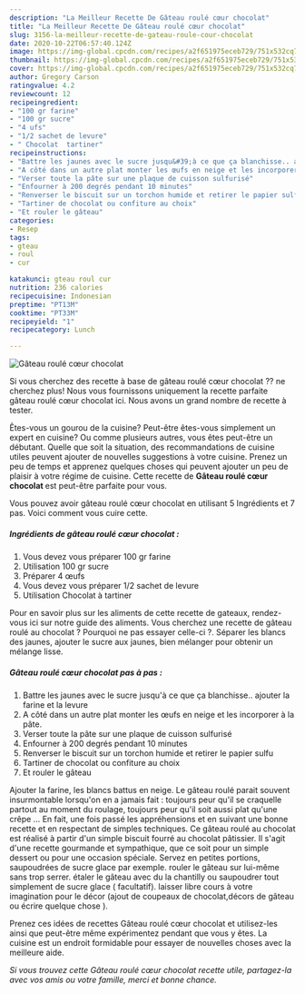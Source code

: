 ```yaml
---
description: "La Meilleur Recette De Gâteau roulé cœur chocolat"
title: "La Meilleur Recette De Gâteau roulé cœur chocolat"
slug: 3156-la-meilleur-recette-de-gateau-roule-cour-chocolat
date: 2020-10-22T06:57:40.124Z
image: https://img-global.cpcdn.com/recipes/a2f651975eceb729/751x532cq70/gateau-roule-coeur-chocolat-photo-principale-de-la-recette.jpg
thumbnail: https://img-global.cpcdn.com/recipes/a2f651975eceb729/751x532cq70/gateau-roule-coeur-chocolat-photo-principale-de-la-recette.jpg
cover: https://img-global.cpcdn.com/recipes/a2f651975eceb729/751x532cq70/gateau-roule-coeur-chocolat-photo-principale-de-la-recette.jpg
author: Gregory Carson
ratingvalue: 4.2
reviewcount: 12
recipeingredient:
- "100 gr farine"
- "100 gr sucre"
- "4 ufs"
- "1/2 sachet de levure"
- " Chocolat  tartiner"
recipeinstructions:
- "Battre les jaunes avec le sucre jusqu&#39;à ce que ça blanchisse.. ajouter la farine et la levure"
- "A côté dans un autre plat monter les œufs en neige et les incorporer à la pâte."
- "Verser toute la pâte sur une plaque de cuisson sulfurisé"
- "Enfourner à 200 degrés pendant 10 minutes"
- "Renverser le biscuit sur un torchon humide et retirer le papier sulfu"
- "Tartiner de chocolat ou confiture au choix"
- "Et rouler le gâteau"
categories:
- Resep
tags:
- gteau
- roul
- cur

katakunci: gteau roul cur 
nutrition: 236 calories
recipecuisine: Indonesian
preptime: "PT13M"
cooktime: "PT33M"
recipeyield: "1"
recipecategory: Lunch

---
```



![Gâteau roulé cœur chocolat](https://img-global.cpcdn.com/recipes/a2f651975eceb729/751x532cq70/gateau-roule-coeur-chocolat-photo-principale-de-la-recette.jpg)

Si vous cherchez des recette à base de gâteau roulé cœur chocolat ?? ne cherchez plus! Nous vous fournissons uniquement la recette parfaite gâteau roulé cœur chocolat ici. Nous avons un grand nombre de recette à tester.

Êtes-vous un gourou de la cuisine? Peut-être êtes-vous simplement un expert en cuisine? Ou comme plusieurs autres, vous êtes peut-être un débutant. Quelle que soit la situation, des recommandations de cuisine utiles peuvent ajouter de nouvelles suggestions à votre cuisine. Prenez un peu de temps et apprenez quelques choses qui peuvent ajouter un peu de plaisir à votre régime de cuisine. Cette recette de <strong> Gâteau roulé cœur chocolat </strong> est peut-être parfaite pour vous.

<!--inarticleads1-->

Vous pouvez avoir gâteau roulé cœur chocolat en utilisant 5 Ingrédients et 7 pas. Voici comment vous cuire cette.

##### Ingrédients de gâteau roulé cœur chocolat :

1. Vous devez vous préparer 100 gr farine
1. Utilisation 100 gr sucre
1. Préparer 4 œufs
1. Vous devez vous préparer 1/2 sachet de levure
1. Utilisation  Chocolat à tartiner


Pour en savoir plus sur les aliments de cette recette de gateaux, rendez-vous ici sur notre guide des aliments. Vous cherchez une recette de gâteau roulé au chocolat ? Pourquoi ne pas essayer celle-ci ?. Séparer les blancs des jaunes, ajouter le sucre aux jaunes, bien mélanger pour obtenir un mélange lisse. 

<!--inarticleads2-->

##### Gâteau roulé cœur chocolat pas à pas :

1. Battre les jaunes avec le sucre jusqu&#39;à ce que ça blanchisse.. ajouter la farine et la levure
1. A côté dans un autre plat monter les œufs en neige et les incorporer à la pâte.
1. Verser toute la pâte sur une plaque de cuisson sulfurisé
1. Enfourner à 200 degrés pendant 10 minutes
1. Renverser le biscuit sur un torchon humide et retirer le papier sulfu
1. Tartiner de chocolat ou confiture au choix
1. Et rouler le gâteau


Ajouter la farine, les blancs battus en neige. Le gâteau roulé parait souvent insurmontable lorsqu&#39;on en a jamais fait : toujours peur qu&#39;il se craquelle partout au moment du roulage, toujours peur qu&#39;il soit aussi plat qu&#39;une crêpe … En fait, une fois passé les appréhensions et en suivant une bonne recette et en respectant de simples techniques. Ce gâteau roulé au chocolat est réalisé à partir d&#39;un simple biscuit fourré au chocolat pâtissier. Il s&#39;agit d&#39;une recette gourmande et sympathique, que ce soit pour un simple dessert ou pour une occasion spéciale. Servez en petites portions, saupoudrées de sucre glace par exemple. rouler le gâteau sur lui-même sans trop serrer. étaler le gâteau avec du la chantilly ou saupoudrer tout simplement de sucre glace ( facultatif). laisser libre cours à votre imagination pour le décor (ajout de coupeaux de chocolat,décors de gâteau ou écrire quelque chose ). 

<!--inarticleads1-->

<p>
Prenez ces idées de recettes Gâteau roulé cœur chocolat et utilisez-les ainsi que peut-être même expérimentez pendant que vous y êtes. La cuisine est un endroit formidable pour essayer de nouvelles choses avec la meilleure aide.
</p>

<p>
<i>Si vous trouvez cette Gâteau roulé cœur chocolat recette utile, partagez-la avec vos amis ou votre famille, merci et bonne chance.</i>
</p>
